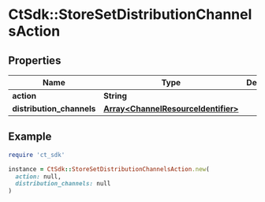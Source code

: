 # CtSdk::StoreSetDistributionChannelsAction

## Properties

| Name | Type | Description | Notes |
| ---- | ---- | ----------- | ----- |
| **action** | **String** |  |  |
| **distribution_channels** | [**Array&lt;ChannelResourceIdentifier&gt;**](ChannelResourceIdentifier.md) |  | [optional] |

## Example

```ruby
require 'ct_sdk'

instance = CtSdk::StoreSetDistributionChannelsAction.new(
  action: null,
  distribution_channels: null
)
```

